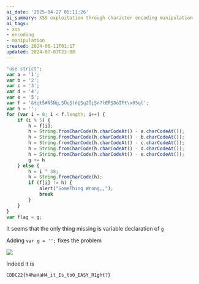 ```yaml
---
ai_date: '2025-04-27 05:11:26'
ai_summary: XSS exploitation through character encoding manipulation
ai_tags:
- xss
- encoding
- manipulation
created: 2024-06-11T01:17
updated: 2024-07-07T23:08
---
```


```js
"use strict";
var a = '1';
var b = '2';
var c = '3';
var d = '4';
var e = '5';
var f = '&ŧĳŧŠ#ŇŠŇĳ,ŞŨųŞ)ňŲŞų2ŮįŞń?ŀŒŘŞ8őİŦŧ\x05ųľ';
var h = '';
for (var i = 0; i < f.length; i++) {
    if (i % 5) {
        h = f[i];
        h = String.fromCharCode(h.charCodeAt() - a.charCodeAt());
        h = String.fromCharCode(h.charCodeAt() - b.charCodeAt());
        h = String.fromCharCode(h.charCodeAt() - c.charCodeAt());
        h = String.fromCharCode(h.charCodeAt() - d.charCodeAt());
        h = String.fromCharCode(h.charCodeAt() - e.charCodeAt());
        g += h
    } else {
        h = i ^ 38;
        h = String.fromCharCode(h);
        if (f[i] != h) {
            alert("SomeThing Wrong,,");
            break
        }
    }
}
var flag = g;
```

It seems that the only thing missing is variable declaration of `g`

Adding `var g = '';` fixes the problem

![](https://res.cloudinary.com/kumonochisanaka/image/upload/v1718083520/2024/06/c6b6b9f73806b24be67d7ff72326a48c.png)

Indeed it is

```flag
CDDC22{h4haHaH4_it_Is_to0_EASY_R1ght?}
```